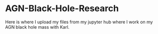# AGN-Black-Hole-Research
Here is where I upload my files from my jupyter hub where I work on my AGN black hole mass with Karl.
